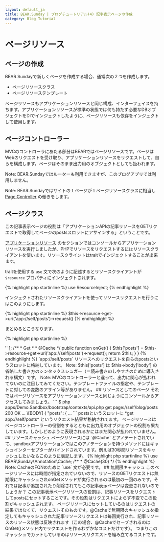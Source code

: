 ```yaml
---
layout: default_ja
title: BEAR.Sunday | ブログチュートリアル(4) 記事表示ページの作成
category: Blog Tutorial
---
```

# ページリソース

## ページの作成

BEAR.Sundayで新しくページを作成する場合、通常次の２つを作成します。

 * ページリソースクラス
 * ページリソーステンプレート

ページリソースもアプリケーションリソースと同じ構成、インターフェイスを持ちます。アプリケーションリソースが標準の状態では何も持たず必要なDBオブジェクトをDIでインジェクトしたように、ページリソースも依存をインジェクトして使用します。

## ページコントローラー

MVCのコントローラにあたる部分はBEARではページリソースです。ページはWebのリクエストを受け取り、アプリケーションリソースをリクエストして、自らを構成します。ページはそのまま出力用のオブジェクトとしても扱われます。

Note: BEAR.Sundayではルーターも利用できますが、このブログアプリでは利用しません。

Note: BEAR.Sundayではサイトの１ページが１ページリソースクラスに相当し [Page Controller](http://www.martinfowler.com/eaaCatalog/pageController.html) の働きをします。

## ページクラス

この記事表示ページの役割は「アプリケーションAPIの記事リソースをGETリクエストで取得してページのpostsスロットにアサインする」ということです。

[アプリケーションリソース](blog_get.html) のセクションではコンソールからアプリケーションリソースを実行しましたが、PHPでリソースをリクエストするにはリソースクライアントを使います。リソースクライントはtraitでインジェクトすることが出来ます。

traitを使用する `use` 文で次のように記述するとリソースクライアントが `$resource` プロパティにインジェクトされます。

{% highlight php startinline %}
use ResourceInject;
{% endhighlight %}

インジェクトされたリソースクライアントを使ってリソースリクエストを行うにはこのようにします。

{% highlight php startinline %}
$this->resource->get->uri('app://self/posts')->request()
{% endhighlight %}

まとめるとこうなります。

{% highlight php startinline %}
<?php
namespace Sandbox\Resource\Page\Blog;

use BEAR\Resource\AbstractObject as Page;
use BEAR\Sunday\Inject\ResourceInject;
use BEAR\Sunday\Annotation;

class Posts extends Page
{
    use ResourceInject;

    public $body = [
        'posts' => ''
    ];

    /**
     * Get
     *
     * @Cache
     */
    public function onGet()
    {
        $this['posts'] = $this->resource->get->uri('app://self/posts')->request();
        return $this;
    }
}
{% endhighlight %}

`app://self/posts` リソースへのリクエストを自らのpostsというスロットに格納しています。

Note: $this['posts'] は $this->body['body'] の省略した書き方のシンタックスシュガー（＝読み書きのしやすさのために導入される構文）です。

Note: MVCのコントローラーと違って、出力に関心が払われてないのに注目してみてください。テンプレートファイルの指定や、テンプレートに対しての変数のアサイン等がありません。

## リソースとしてのページ

それではページリソースをアプリケーションリソースと同じようにコンソールからアクセスしてみましょう。

```
$ php apps/Demo.Sandbox/bootstrap/contexts/api.php get page://self/blog/posts

200 OK
...
\[BODY]
{
    "posts": {
...
```

postsというスロットに *get app://self/posts* というリクエスト結果が格納されてます。

ページリソースはページコントローラーの役割をするとともに出力用のオブジェクトの役割も果たしています。しかしどのように表現されるかにはまだ関心が払われていません。

## リソースキャッシュ

ページリソースには `@Cache` とアノテートされていて、sandboxアプリケーションではこのアノテーションを持つメソッドにはキャシュインターセプターがバインドされています。例えば30秒間リソースをキャッシュしたいならこのように表記します。

{% highlight php startinline %}
use BEAR\Sunday\Annotation\Cache;

/**
 * @Cache(30)
 */
{% endhighlight %}

Note: CacheのFQNのために `use` 文が必要です。

## 無期限キャッシュ

このページリソースには時間が指定されていないので、リソースのGETリクエストは無期限にキャッシュされonGetメソッドが実行されるのは最初の一回のみです。それでは記事が追加されたり削除されてもこの記事表示ページは変更されないのでしょうか？

この記事表示ページリソースの役割は、記事リソースをリクエストしてpostsにセットすることです。その役割はリクエストによらず不変でこの役割がキャッシュされます。

ページリソースにセットしているのはリクエストの結果ではなくて、リクエストそのものです。@Cacheで無期限のキャッシュを指定してもキャッシュされた記事リソースリクエストは毎回実行され、記事リソースのリソース状態は反映されます（この場合、@CacheでセーブされるのはOnGet()メソッド内でリクエストを作るわずかなコストだけです）。

つまりこのキャッシュでカットしているのはリソースリクエストを組み立てるコストです。
